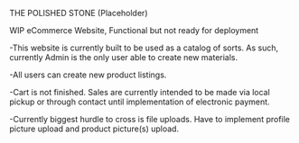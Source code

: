 THE POLISHED STONE (Placeholder)

WIP eCommerce Website, Functional but not ready for deployment

-This website is currently built to be used as a catalog of sorts. As such, currently Admin is the only user able to create new materials.

-All users can create new product listings.

-Cart is not finished. Sales are currently intended to be made via local pickup or through contact until implementation of electronic payment.

-Currently biggest hurdle to cross is file uploads. Have to implement profile picture upload and product picture(s) upload.